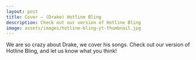 ```yaml
---
layout: post
title: Cover – (Drake) Hotline Bling
description: Check out our version of Hotline Bling
image: assets/images/hotline-bling-yt-thumbnail.jpg
---
```


We are so crazy about Drake, we cover his songs. Check out our version of Hotline Bling, and let us know what you think!
